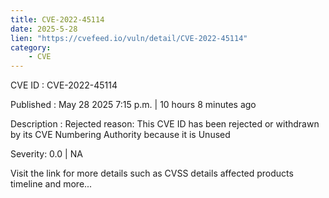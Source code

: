 ```yaml
---
title: CVE-2022-45114
date: 2025-5-28
lien: "https://cvefeed.io/vuln/detail/CVE-2022-45114"
category:
    - CVE
---
```


CVE ID : CVE-2022-45114

Published :  May 28
2025
7:15 p.m. | 10 hours
8 minutes ago

Description : Rejected reason: This CVE ID has been rejected or withdrawn by its CVE Numbering Authority because it is Unused

Severity: 0.0 | NA

Visit the link for more details
such as CVSS details
affected products
timeline
and more...

